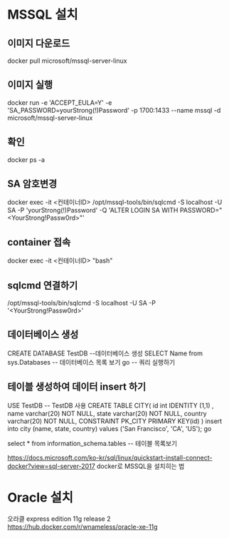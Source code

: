 # MSSQL 설치
## 이미지 다운로드
docker pull microsoft/mssql-server-linux
## 이미지 실행
docker run -e 'ACCEPT_EULA=Y' -e 'SA_PASSWORD=yourStrong(!)Password' -p 1700:1433 --name mssql -d microsoft/mssql-server-linux

## 확인
docker ps -a

## SA 암호변경
docker exec -it <컨테이너ID> /opt/mssql-tools/bin/sqlcmd -S localhost -U SA -P 'yourStrong(!)Password' -Q 'ALTER LOGIN SA WITH PASSWORD="<YourStrong!Passw0rd>"'


## container 접속
docker exec -it <컨테이너ID> "bash"

## sqlcmd 연결하기
/opt/mssql-tools/bin/sqlcmd -S localhost -U SA -P '<YourStrong!Passw0rd>'

## 데이터베이스 생성
CREATE DATABASE TestDB --데이터베이스 생성
SELECT Name from sys.Databases -- 데이터베이스 목록 보기
go -- 쿼리 실행하기

## 테이블 생성하여 데이터 insert 하기
USE TestDB -- TestDB 사용
CREATE TABLE CITY( id int IDENTITY (1,1) , name varchar(20) NOT NULL,  state varchar(20) NOT NULL,  country varchar(20) NOT NULL,  CONSTRAINT PK_CITY PRIMARY KEY(id) )
insert into city (name, state, country) values ('San Francisco', 'CA', 'US');
go

select * from information_schema.tables -- 테이블 목록보기


https://docs.microsoft.com/ko-kr/sql/linux/quickstart-install-connect-docker?view=sql-server-2017
docker로 MSSQL을 설치히는 법



# Oracle 설치

오라클 express edition 11g release 2
https://hub.docker.com/r/wnameless/oracle-xe-11g
